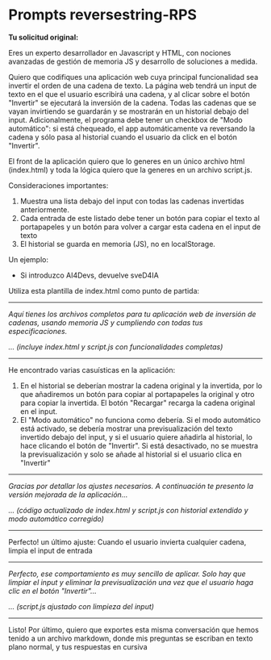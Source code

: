 # Prompts reversestring-RPS

**Tu solicitud original:**

Eres un experto desarrollador en Javascript y HTML, con nociones avanzadas de gestión de memoria JS y desarrollo de soluciones a medida.

Quiero que codifiques una aplicación web cuya principal funcionalidad sea invertir el orden de una cadena de texto. La página web tendrá un input de texto en el que el usuario escribirá una cadena, y al clicar sobre el botón "Invertir" se ejecutará la inversión de la cadena. Todas las cadenas que se vayan invirtiendo se guardarán y se mostrarán en un historial debajo del input. Adicionalmente, el programa debe tener un checkbox de "Modo automático": si está chequeado, el app automáticamente va reversando la cadena y sólo pasa al historial cuando el usuario da click en el botón "Invertir".

El front de la aplicación quiero que lo generes en un único archivo html (index.html) y toda la lógica quiero que la generes en un archivo script.js.

Consideraciones importantes:
1. Muestra una lista debajo del input con todas las cadenas invertidas anteriormente.
2. Cada entrada de este listado debe tener un botón para copiar el texto al portapapeles y un botón para volver a cargar esta cadena en el input de texto
3. El historial se guarda en memoria (JS), no en localStorage.

Un ejemplo:
- Si introduzco AI4Devs, devuelve sveD4IA

Utiliza esta plantilla de index.html como punto de partida:
<!DOCTYPE html>
<html lang="en">
<head>
    <meta charset="UTF-8">
    <meta name="viewport" content="width=device-width, initial-scale=1.0">
    <title>Reverse String RPS</title>    
</head>
<body>
<script src="script.js"></script>
</body>
</html>

---

*Aquí tienes los archivos completos para tu aplicación web de inversión de cadenas, usando memoria JS y cumpliendo con todas tus especificaciones.*

*... (incluye index.html y script.js con funcionalidades completas)*

---

He encontrado varias casuísticas en la aplicación:
1. En el historial se deberían mostrar la cadena original y la invertida, por lo que añadiremos un botón para copiar al portapapeles la original y otro para copiar la invertida. El botón "Recargar" recarga la cadena original en el input.
2. El "Modo automático" no funciona como debería. Si el modo automático está activado, se debería mostrar una previsualización del texto invertido debajo del input, y si el usuario quiere añadirla al historial, lo hace clicando el botón de "Invertir". Si está desactivado, no se muestra la previsualización y solo se añade al historial si el usuario clica en "Invertir"

---

*Gracias por detallar los ajustes necesarios. A continuación te presento la versión mejorada de la aplicación...*

*... (código actualizado de index.html y script.js con historial extendido y modo automático corregido)*

---

Perfecto! un último ajuste: Cuando el usuario invierta cualquier cadena, limpia el input de entrada

---

*Perfecto, ese comportamiento es muy sencillo de aplicar. Solo hay que limpiar el input y eliminar la previsualización una vez que el usuario haga clic en el botón "Invertir"...*

*... (script.js ajustado con limpieza del input)*

---

Listo! Por último, quiero que exportes esta misma conversación que hemos tenido a un archivo markdown, donde mis preguntas se escriban en texto plano normal, y tus respuestas en cursiva
